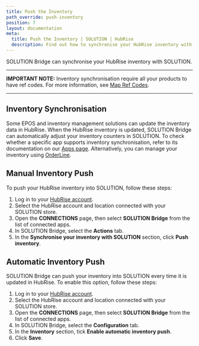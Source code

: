 ```yaml
---
title: Push the Inventory
path_override: push-inventory
position: 7
layout: documentation
meta:
  title: Push the Inventory | SOLUTION | HubRise
  description: Find out how to synchronise your HubRise inventory with SOLUTION and automatically hide out-of-stock products from your website.
---
```


SOLUTION Bridge can synchronise your HubRise inventory with SOLUTION.

---

**IMPORTANT NOTE:** Inventory synchronisation require all your products to have ref codes. For more information, see [Map Ref Codes](/apps/shopify/map-ref-codes).

---

## Inventory Synchronisation

Some EPOS and inventory management solutions can update the inventory data in HubRise. When the HubRise inventory is updated, SOLUTION Bridge can automatically adjust your inventory counters in SOLUTION. To check whether a specific app supports inventory synchronisation, refer to its documentation on our [Apps page](/apps). Alternatively, you can manage your inventory using [OrderLine](/apps/orderline/overview).

## Manual Inventory Push

To push your HubRise inventory into SOLUTION, follow these steps:

1. Log in to your [HubRise account](https://manager.hubrise.com).
1. Select the HubRise account and location connected with your SOLUTION store.
1. Open the **CONNECTIONS** page, then select **SOLUTION Bridge** from the list of connected apps.
1. In SOLUTION Bridge, select the **Actions** tab.
1. In the **Synchronise your inventory with SOLUTION** section, click **Push inventory**.

## Automatic Inventory Push

SOLUTION Bridge can push your inventory into SOLUTION every time it is updated in HubRise. To enable this option, follow these steps:

1. Log in to your [HubRise account](https://manager.hubrise.com).
1. Select the HubRise account and location connected with your SOLUTION store.
1. Open the **CONNECTIONS** page, then select **SOLUTION Bridge** from the list of connected apps.
1. In SOLUTION Bridge, select the **Configuration** tab.
1. In the **Inventory** section, tick **Enable automatic inventory push**.
1. Click **Save**.
